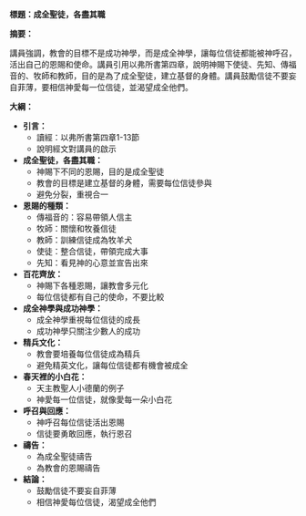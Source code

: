 **標題：成全聖徒，各盡其職**

**摘要：**

講員強調，教會的目標不是成功神學，而是成全神學，讓每位信徒都能被神呼召，活出自己的恩賜和使命。講員引用以弗所書第四章，說明神賜下使徒、先知、傳福音的、牧師和教師，目的是為了成全聖徒，建立基督的身體。講員鼓勵信徒不要妄自菲薄，要相信神愛每一位信徒，並渴望成全他們。

**大綱：**

* **引言：**
    * 讀經：以弗所書第四章1-13節
    * 說明經文對講員的啟示
* **成全聖徒，各盡其職：**
    * 神賜下不同的恩賜，目的是成全聖徒
    * 教會的目標是建立基督的身體，需要每位信徒參與
    * 避免分裂，重視合一
* **恩賜的種類：**
    * 傳福音的：容易帶領人信主
    * 牧師：關懷和牧養信徒
    * 教師：訓練信徒成為牧羊犬
    * 使徒：整合信徒，帶領完成大事
    * 先知：看見神的心意並宣告出來
* **百花齊放：**
    * 神賜下各種恩賜，讓教會多元化
    * 每位信徒都有自己的使命，不要比較
* **成全神學與成功神學：**
    * 成全神學重視每位信徒的成長
    * 成功神學只關注少數人的成功
* **精兵文化：**
    * 教會要培養每位信徒成為精兵
    * 避免精英文化，讓每位信徒都有機會被成全
* **春天裡的小白花：**
    * 天主教聖人小德蘭的例子
    * 神愛每一位信徒，就像愛每一朵小白花
* **呼召與回應：**
    * 神呼召每位信徒活出恩賜
    * 信徒要勇敢回應，執行恩召
* **禱告：**
    * 為成全聖徒禱告
    * 為教會的恩賜禱告
* **結論：**
    * 鼓勵信徒不要妄自菲薄
    * 相信神愛每位信徒，渴望成全他們